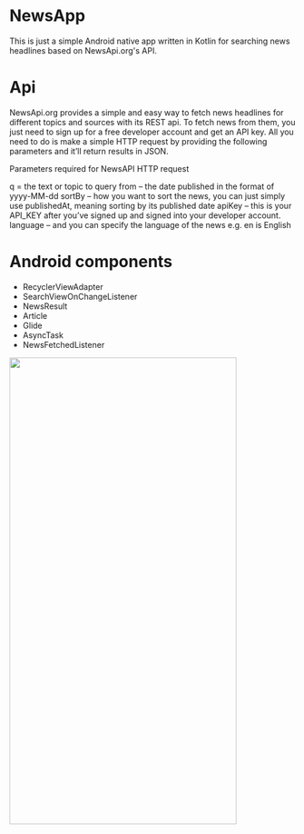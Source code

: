 # NewsApp

This is just a simple Android native app written in Kotlin for searching news headlines based on NewsApi.org's API. 

# Api

NewsApi.org provides a simple and easy way to fetch news headlines for different topics and sources with its REST api. To fetch news from them, you just need to sign up for a free developer account and get an API key. All you need to do is make a simple HTTP request by providing the following parameters and it’ll return results in JSON.


Parameters required for NewsAPI HTTP request

q = the text or topic to query
from – the date published in the format of yyyy-MM-dd
sortBy – how you want to sort the news, you can just simply use publishedAt, meaning sorting by its published date
apiKey – this is your API_KEY after you’ve signed up and signed into your developer account.
language – and you can specify the language of the news e.g. en is English

# Android components

* RecyclerViewAdapter
* SearchViewOnChangeListener
* NewsResult 
* Article 
* Glide
* AsyncTask
* NewsFetchedListener

<p><img width="400" height="822" src="https://user-images.githubusercontent.com/67858418/88122235-a0e75880-cbfa-11ea-9bd7-11c977b47d6e.gif" border=0 /></p>
